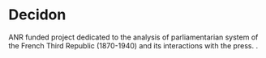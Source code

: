 # Decidon
ANR funded project dedicated to the analysis of parliamentarian system of the French Third Republic (1870-1940) and its interactions with the press. .
